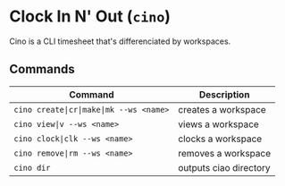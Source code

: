 # Clock In N' Out (`cino`)
Cino is a CLI timesheet that's differenciated by workspaces.

## Commands

| Command                                 | Description            |
| --------------------------------------- | ---------------------- |
| `cino create\|cr\|make\|mk --ws <name>` | creates a workspace    |
| `cino view\|v --ws <name>`              | views a workspace      |
| `cino clock\|clk --ws <name>`           | clocks a workspace     |
| `cino remove\|rm --ws <name>`           | removes a workspace    |
| `cino dir`                              | outputs ciao directory |
